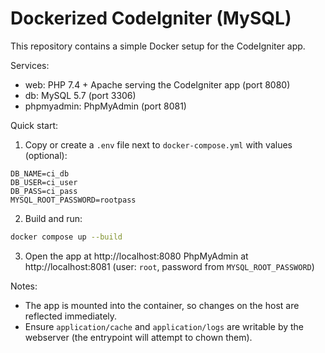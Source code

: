 # Dockerized CodeIgniter (MySQL)

This repository contains a simple Docker setup for the CodeIgniter app.

Services:
- web: PHP 7.4 + Apache serving the CodeIgniter app (port 8080)
- db: MySQL 5.7 (port 3306)
- phpmyadmin: PhpMyAdmin (port 8081)

Quick start:

1. Copy or create a `.env` file next to `docker-compose.yml` with values (optional):

```env
DB_NAME=ci_db
DB_USER=ci_user
DB_PASS=ci_pass
MYSQL_ROOT_PASSWORD=rootpass
```

2. Build and run:

```bash
docker compose up --build
```

3. Open the app at http://localhost:8080
   PhpMyAdmin at http://localhost:8081 (user: `root`, password from `MYSQL_ROOT_PASSWORD`)

Notes:
- The app is mounted into the container, so changes on the host are reflected immediately.
- Ensure `application/cache` and `application/logs` are writable by the webserver (the entrypoint will attempt to chown them).
